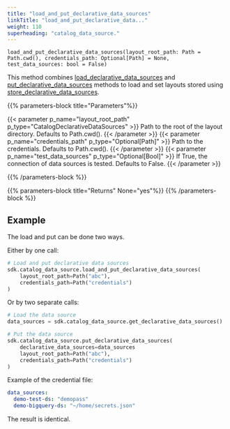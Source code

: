 ```yaml
---
title: "load_and_put_declarative_data_sources"
linkTitle: "load_and_put_declarative_data..."
weight: 110
superheading: "catalog_data_source."
---
```




``load_and_put_declarative_data_sources(layout_root_path: Path = Path.cwd(), credentials_path: Optional[Path] = None, test_data_sources: bool = False)``

This method combines [load_declarative_data_sources](../load_and_put_declarative_data_sources/) and [put_declarative_data_sources](../put_declarative_data_sources/) methods to load and set layouts stored using [store_declarative_data_sources](../store_declarative_data_sources/).

{{% parameters-block  title="Parameters"%}}

{{< parameter p_name="layout_root_path" p_type="CatalogDeclarativeDataSources" >}}
Path to the root of the layout directory. Defaults to Path.cwd().
{{< /parameter >}}
{{< parameter p_name="credentials_path" p_type="Optional[Path]" >}}
Path to the credentials. Defaults to Path.cwd().
{{< /parameter >}}
{{< parameter p_name="test_data_sources" p_type="Optional[Bool]" >}}
If True, the connection of data sources is tested. Defaults to False.
{{< /parameter >}}

{{% /parameters-block %}}

{{% parameters-block title="Returns" None="yes"%}}
{{% /parameters-block %}}

## Example

The load and put can be done two ways.

Either by one call:

```python
# Load and put declarative data sources
sdk.catalog_data_source.load_and_put_declarative_data_sources(
    layout_root_path=Path("abc"),
    credentials_path=Path("credentials")
)
```
Or by two separate calls:

```python
# Load the data source
data_sources = sdk.catalog_data_source.get_declarative_data_sources()

# Put the data source
sdk.catalog_data_source.put_declarative_data_sources(
    declarative_data_sources=data_sources
    layout_root_path=Path("abc"),
    credentials_path=Path("credentials")
)
```

Example of the credential file:

```yaml
data_sources:
  demo-test-ds: "demopass"
  demo-bigquery-ds: "~/home/secrets.json"
```

The result is identical.
